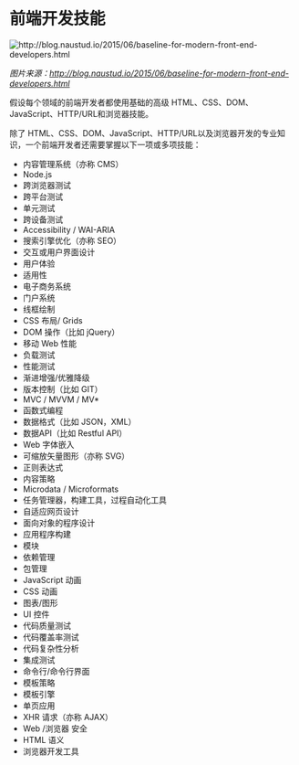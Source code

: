 # 前端开发技能

![](../images/front-end-skills.png "http://blog.naustud.io/2015/06/baseline-for-modern-front-end-developers.html")

<cite>图片来源：<a href="http://blog.naustud.io/2015/06/baseline-for-modern-front-end-developers.html">http://blog.naustud.io/2015/06/baseline-for-modern-front-end-developers.html</a></cite>

假设每个领域的前端开发者都使用基础的高级 HTML、CSS、DOM、JavaScript、HTTP/URL和浏览器技能。

除了 HTML、CSS、DOM、JavaScript、HTTP/URL以及浏览器开发的专业知识，一个前端开发者还需要掌握以下一项或多项技能：

* 内容管理系统（亦称 CMS）
* Node.js
* 跨浏览器测试
* 跨平台测试
* 单元测试
* 跨设备测试
* Accessibility / WAI-ARIA
* 搜索引擎优化（亦称 SEO）
* 交互或用户界面设计
* 用户体验
* 适用性
* 电子商务系统
* 门户系统
* 线框绘制
* CSS 布局/ Grids
* DOM 操作（比如 jQuery）
* 移动 Web 性能
* 负载测试
* 性能测试
* 渐进增强/优雅降级
* 版本控制（比如 GIT）
* MVC / MVVM / MV* 
* 函数式编程
* 数据格式（比如 JSON，XML）
* 数据API（比如 Restful API）
* Web 字体嵌入
* 可缩放矢量图形（亦称 SVG）
* 正则表达式
* 内容策略
* Microdata / Microformats
* 任务管理器，构建工具，过程自动化工具
* 自适应网页设计
* 面向对象的程序设计
* 应用程序构建
* 模块
* 依赖管理
* 包管理
* JavaScript 动画
* CSS 动画
* 图表/图形
* UI 控件
* 代码质量测试
* 代码覆盖率测试
* 代码复杂性分析
* 集成测试
* 命令行/命令行界面
* 模板策略
* 模板引擎
* 单页应用
* XHR 请求（亦称 AJAX）
* Web /浏览器 安全
* HTML 语义
* 浏览器开发工具





